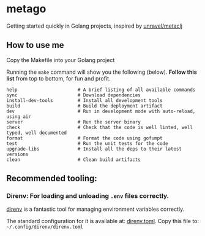 # metago
Getting started quickly in Golang projects, inspired by [unravel/metaclj](https://github.com/unravel-team/metaclj)

## How to use me
Copy the Makefile into your Golang project

Running the `make` command will show you the following (below). **Follow this list** from top to bottom, for fun and profit.

```
help                      # A brief listing of all available commands
sync                      # Download dependencies
install-dev-tools         # Install all development tools
build                     # Build the deployment artifact
dev                       # Run in development mode with auto-reload, using air
server                    # Run the server binary
check                     # Check that the code is well linted, well typed, well documented
format                    # Format the code using gofumpt
test                      # Run the unit tests for the code
upgrade-libs              # Install all the deps to their latest versions
clean                     # Clean build artifacts
```

## Recommended tooling:

### Direnv: For loading and unloading `.env` files correctly.

[direnv](https://direnv.net/) is a fantastic tool for managing environment variables correctly.

The standard configuration for it is available at: [direnv.toml](dev_tools/configuration/direnv.toml). Copy this file to: `~/.config/direnv/direnv.toml`
